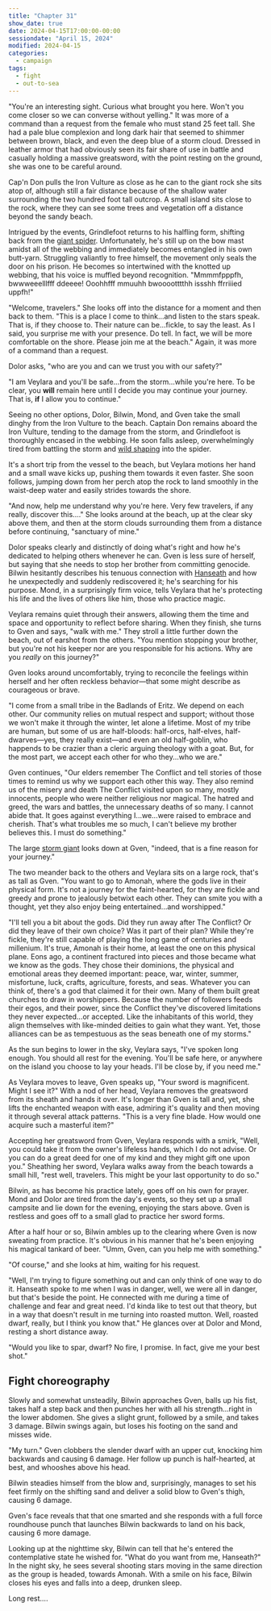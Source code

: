 ```yaml
---
title: "Chapter 31"
show_date: true
date: 2024-04-15T17:00:00-00:00
sessiondate: "April 15, 2024"
modified: 2024-04-15
categories:
  - campaign
tags:
  - fight
  - out-to-sea
---
```


"You're an interesting sight. Curious what brought you here. Won't you come closer
so we can converse without yelling." It was more of a command than a request
from the female who must stand 25 feet tall. She had a pale blue complexion
and long dark hair that seemed to shimmer between brown, black, and even
the deep blue of a storm cloud. Dressed in leather armor that had obviously seen its
fair share of use in battle and casually holding a massive greatsword, with the point
resting on the ground, she was one to be careful around.

Cap'n Don pulls the Iron Vulture as close as he can to the giant rock she sits
atop of, although still a fair distance because of the shallow water surrounding
the two hundred foot tall outcrop. A small island sits close to the rock, where they
can see some trees and vegetation off a distance beyond the sandy beach.

Intrigued by the events, Grindlefoot returns to his halfling form, shifting back from
the [giant spider](https://www.dndbeyond.com/monsters/16895-giant-spider). Unfortunately,
he's still up on the bow mast amidst all of the webbing and immediately becomes
entangled in his own butt-yarn. Struggling valiantly to free himself, the movement
only seals the door on his prison. He becomes so intertwined with the knotted up
webbing, that his voice is muffled beyond recognition. "Mmmmfpppfh, bwwweeelllfff
ddeeee! Ooohhfff mmuuhh bwooootttthh issshh ffrriiied uppfh!"

"Welcome, travelers." She looks off into the distance for a moment and then back
to them. "This is a place I come to think...and listen to the stars speak. That is,
if they choose to. Their nature can be...fickle, to say the least. As I said,
you surprise me with your presence. Do tell. In fact, we will be more comfortable
on the shore. Please join me at the beach." Again, it was more of a command than
a request.

Dolor asks, "who are you and can we trust you with our safety?"

"I am Veylara and you'll be safe...from the storm...while you're here. To be clear,
you **will** remain here until I decide you may continue your journey. That is, **if**
I allow you to continue."

Seeing no other options, Dolor, Bilwin, Mond, and Gven take the small dinghy from
the Iron Vulture to the beach. Captain Don remains aboard the Iron Vulture, tending
to the damage from the storm, and Grindlefoot is thoroughly encased in the webbing.
He soon falls asleep, overwhelmingly tired from battling the storm and
[wild shaping](https://www.dndbeyond.com/posts/635-druid-101-wild-shape-guide) into
the spider.

It's a short trip from the vessel to the beach, but Veylara motions her hand and
a small wave kicks up, pushing them towards it even faster. She soon follows,
jumping down from her perch atop the rock to land smoothly in the waist-deep water
and easily strides towards the shore.

"And now, help me understand why you're here. Very few travelers, if any really,
discover this...." She looks around at the beach, up at the clear sky above them, and
then at the storm clouds surrounding them from a distance before continuing, "sanctuary
of mine."

Dolor speaks clearly and distinctly of doing what's right and how he's dedicated to
helping others whenever he can. Gven is less sure of herself, but saying that she needs
to stop her brother from committing genocide. Bilwin hesitantly describes his tenuous
connection with [Hanseath](https://forgottenrealms.fandom.com/wiki/Hanseath) and how
he unexpectedly and suddenly rediscovered it; he's searching for his purpose. Mond,
in a surprisingly firm voice, tells Veylara that he's protecting his life and the
lives of others like him, those who practice magic.

Veylara remains quiet through their answers, allowing them the time and space and
opportunity to reflect before sharing. When they finish, she turns to Gven and says,
"walk with me." They stroll a little further down the beach, out of earshot from
the others. "You mention stopping your brother, but you're not his keeper nor are
you responsible for his actions. Why are you _really_ on this journey?"

Gven looks around uncomfortably, trying to reconcile the feelings within herself
and her often reckless behavior—that some might describe as courageous or brave.

"I come from a small tribe in the Badlands of Eritz. We depend on each other. Our
community relies on mutual respect and support; without those we won't make it through
the winter, let alone a lifetime. Most of my tribe are human, but some of us are half-bloods:
half-orcs, half-elves, half-dwarves—yes, they really exist—and even an old half-goblin,
who happends to be crazier than a cleric arguing theology with a goat. But, for
the most part, we accept each other for who they...who we are."

Gven continues, "Our elders remember The Conflict and tell stories of those times
to remind us why we support each other this way. They also remind us of the misery
and death The Conflict visited upon so many, mostly innocents, people who were neither
religious nor magical. The hatred and greed, the wars and battles, the unnecessary
deaths of so many. I cannot abide that. It goes against everything I...we...were raised
to embrace and cherish. That's what troubles me so much, I can't believe my brother
believes this. I must do something."

The large [storm giant](https://www.dndbeyond.com/monsters/17026-storm-giant) looks
down at Gven, "indeed, that is a fine reason for your journey."

The two meander back to the others and Veylara sits on a large rock, that's as
tall as Gven. "You want to go to Amonah, where the gods live in their physical form.
It's not a journey for the faint-hearted, for they are fickle and greedy and prone
to jealously betwixt each other. They can smite you with a thought, yet they also
enjoy being entertained...and worshipped."

"I'll tell you a bit about the gods. Did they run away after The Conflict? Or did
they leave of their own choice? Was it part of their plan? While they're fickle,
they're still capable of playing the long game of centuries and millenium. It's
true, Amonah is their home, at least the one on this physical plane. Eons ago,
a continent fractured into pieces and those became what we know as the gods.
They chose their dominions, the physical and emotional areas they deemed important:
peace, war, winter, summer, misfortune, luck, crafts, agriculture, forests, and seas.
Whatever you can think of, there's a god that claimed it for their own. Many of
them built great churches to draw in worshippers. Because the number of followers
feeds their egos, and their power, since the Conflict they've discovered limitations
they never expected...or accepted. Like the inhabitants of this world, they
align themselves with like-minded deities to gain what they want. Yet, those
alliances can be as tempestuous as the seas beneath one of my storms."

As the sun begins to lower in the sky, Veylara says, "I've spoken long enough.
You should all rest for the evening. You'll be safe here, or anywhere on the island
you choose to lay your heads. I'll be close by, if you need me."

As Veylara moves to leave, Gven speaks up, "Your sword is magnificent. Might I see it?"
With a nod of her head, Veylara removes the greatsword from its sheath and hands
it over. It's longer than Gven is tall and, yet, she lifts the enchanted weapon with
ease, admiring it's quality and then moving it through several attack patterns. "This
is a very fine blade. How would one acquire such a masterful item?" 

Accepting her greatsword from Gven, Veylara responds with a smirk, "Well, you could
take it from the owner's lifeless hands, which I do not advise. Or you can do a great
deed for one of my kind and they might gift one upon you." Sheathing her sword,
Veylara walks away from the beach towards a small hill, "rest well, travelers.
This might be your last opportunity to do so."

Bilwin, as has become his practice lately, goes off on his own for prayer. Mond and
Dolor are tired from the day's events, so they set up a small campsite and lie down
for the evening, enjoying the stars above. Gven is restless and goes off to a small
glad to practice her sword forms.

After a half hour or so, Bilwin ambles up to the clearing where Gven is now sweating
from practice. It's obvious in his manner that he's been enjoying his magical tankard
of beer. "Umm, Gven, can you help me with something."

"Of course," and she looks at him, waiting for his request.

"Well, I'm trying to figure something out and can only think of one way to do it.
Hanseath spoke to me when I was in danger, well, we were all in danger, but that's
beside the point. He connected with me during a time of challenge and fear and
great need. I'd kinda like to test out that theory, but in a way that doesn't result
in me turning into roasted mutton. Well, roasted dwarf, really, but I think you
know that." He glances over at Dolor and Mond, resting a short distance away.

"Would you like to spar, dwarf? No fire, I promise. In fact, give me your best shot."

## Fight choreography

Slowly and somewhat unsteadily, Bilwin approaches Gven, balls up his fist, takes half
a step back and then punches her with all his strength...right in the lower abdomen.
She gives a slight grunt, followed by a smile, and takes 3 damage. Bilwin swings again,
but loses his footing on the sand and misses wide.

"My turn." Gven clobbers the slender dwarf with an upper cut, knocking him backwards
and causing 6 damage. Her follow up punch is half-hearted, at best, and whooshes
above his head.

Bilwin steadies himself from the blow and, surprisingly, manages to set his feet firmly
on the shifting sand and deliver a solid blow to Gven's thigh, causing 6 damage.

Gven's face reveals that that one smarted and she responds with a full force roundhouse
punch that launches Bilwin backwards to land on his back, causing 6 more damage.

Looking up at the nighttime sky, Bilwin can tell that he's entered the contemplative
state he wished for. "What do you want from me, Hanseath?" In the night sky, he sees
several shooting stars moving in the same direction as the group is headed, towards
Amonah. With a smile on his face, Bilwin closes his eyes and falls into a deep, drunken
sleep.

Long rest....

<!--
I THINK THIS GOES IN THE NEXT CHAPTER?

With her gained experience and because she follows the
[Path of the Totem Warrior](https://dnd5e.wikidot.com/barbarian:totem-warrior), Gven has adopted
the Eagle's Aspect of the Beast that allows her to see 1 mile away as though it were only
100 feet. Not even having to squint, she sees heavy storm clouds blocking the light and pummeling
the sea with rains in the direction they're headed. It's unavoidable, unless they turn around
and head back to where they came from.
-->

<!-- NOTES -->

<!-- em dash: — | kebyoard shortcut = Option + Shift + Dash (-) -->
<!-- https://oatcookies.neocities.org/dndmoney to convert copper, silver, gold, and more into CP -->
<!--
  Lists of spells for the classes:
    - Cleric spells: https://www.dndbeyond.com/spells/class/cleric 
    - Druid spells: https://www.dndbeyond.com/spells/class/druid
    - Sorcerer spells: https://www.dndbeyond.com/spells/class/sorcerer
  Monsters: https://www.dndbeyond.com/monsters
-->
<!-- Directions on a boat:
  Port = left side
  Starboard = right side
  Bow = front
  Aft = back (inside the ship, on board)
  Stern = back (outside, offboard)
-->

